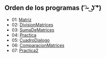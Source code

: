 ## Orden de los programas ( ͡~ ͜ʖ ͡°)

- 01: [Matriz](/src/ProgramasSencillos/ev3/Matriz.java)
- 02: [DivisionMatrices](/src/ProgramasSencillos/ev3/DivisionMatrizes.java)
- 03: [SumaDeMatrices](/src/ProgramasSencillos/ev3/SumaDeMatrices.java)
- 04: [Practica](/src/ProgramasSencillos/ev3/Proyecto.java)
- 05: [CuadroDialogo](/src/ProgramasSencillos/ev3/CuadroDialogo.java)
- 06: [ComparacionMatrices](/src/ProgramasSencillos/ev3/ComparacionMatrices.java)
- 07: [Practica2](/src/ProgramasSencillos/ev3/Proyecto2.java)
